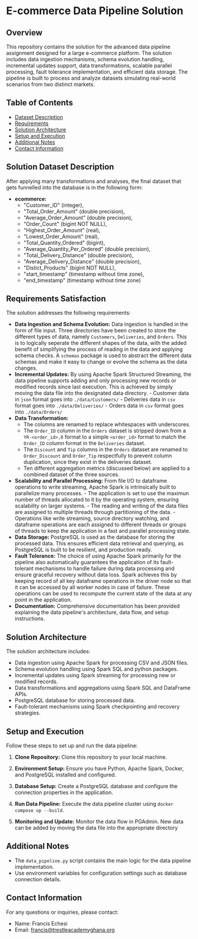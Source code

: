 # E-commerce Data Pipeline Solution

## Overview

This repository contains the solution for the advanced data pipeline assignment designed for a large e-commerce platform. The solution includes data ingestion mechanisms, schema evolution handling, incremental updates support, data transformations, scalable parallel processing, fault tolerance implementation, and efficient data storage. The pipeline is built to process and analyze datasets simulating real-world scenarios from two distinct markets.

## Table of Contents

- [Dataset Description](#dataset-description)
- [Requirements](#requirements)
- [Solution Architecture](#solution-architecture)
- [Setup and Execution](#setup-and-execution)
- [Additional Notes](#additional-notes)
- [Contact Information](#contact-information)

## Solution Dataset Description

After applying many transformations and analyses, the final dataset that gets funnelled into the database is in the following form:

- **ecommerce:**
  - "Customer_ID" (integer),
  - "Total_Order_Amount" (double precision),
  - "Average_Order_Amount" (double precision),
  - "Order_Count" (bigint NOT NULL),
  - "Highest_Order_Amount" (real),
  - "Lowest_Order_Amount" (real),
  - "Total_Quantity_Ordered" (bigint),
  - "Average_Quantity_Per_Ordered" (double precision),
  - "Total_Delivery_Distance" (double precision),
  - "Average_Delivery_Distance" (double precision),
  - "Distict_Products" (bigint NOT NULL),
  - "start_timestamp" (timestamp without time zone),
  - "end_timestamp" (timestamp without time zone)

## Requirements Satisfaction

The solution addresses the following requirements:

- **Data Ingestion and Schema Evolution:**
  Data ingestion is handled in the form of file input. Three directories have been created to store the different types of data, namely `Customers`, `Deliveries`, and `Orders`. This is to logically seperate the different shapes of the data, with the added benefit of simplifying the process of reading in the data and applying schema checks. A `schemas` package is used to abstract the different data schemas and make it easy to change or evolve the schema as the data changes.
- **Incremental Updates:**
  By using Apache Spark Structured Streaming, the data pipeline supports adding and only processing new records or modified records since last execution. This is achieved by simply moving the data file into the designated data directory. - Customer data in `json` format goes into `./data/Customers/` - Deliveries data in `csv` format goes into `./data/Deliveries/` - Orders data in `csv` format goes into `./data/Orders/`
- **Data Transformation:**
  - The columns are renamed to replace whitespaces with underscores.
  - The `Order_ID` column in the `Orders` dataset is stripped down from a `YR-<order_id>,0` format to a simple `<order_id>` format to match the `Order_ID` column format in the `Deliveries` dataset.
  - The `Discount` and `Tip` columns in the `Orders` dataset are renamed to `Order_Discount` and `Order_Tip` respectfully to prevent column duplication, since they exist in the deliveries dataset.
  - Ten different aggregation metrics (discussed below) are applied to a combined dataset of the three sources.
- **Scalability and Parallel Processing:**
  From file I/O to dataframe operations to write streaming, Apache Spark is intrinsically built to parallelize many processes. - The application is set to use the maximun number of threads allocated to it by the operating system, ensuring scalability on larger systems. - The reading and writing of the data files are assigned to multiple threads through partitioning of the data. - Operations like write streaming, source directory watching, and dataframe operations are each assigned to different threads or groups of threads to keep the application in a fast and parallel processing state.
- **Data Storage:**
  PostgreSQL is used as the database for storing the processed data. This ensures efficient data retrieval and querying, as PostgreSQL is built to be resilient, and production ready.
- **Fault Tolerance:**
  The choice of using Apache Spark primarily for the pipeline also automatically guarantees the application of its fault-tolerant mechanisms to handle failure during data processing and ensure graceful recovery without data loss. Spark achieves this by keeping record of all key dataframe operations in the driver node so that it can be accessed by all worker nodes in case of failure. These operations can be used to recompute the current state of the data at any point in the application.
- **Documentation:**
  Comprehensive documentation has been provided explaining the data pipeline's architecture, data flow, and setup instructions.

## Solution Architecture

The solution architecture includes:

- Data ingestion using Apache Spark for processing CSV and JSON files.
- Schema evolution handling using Spark SQL and python packages.
- Incremental updates using Spark streaming for processing new or modified records.
- Data transformations and aggregations using Spark SQL and DataFrame APIs.
- PostgreSQL database for storing processed data.
- Fault-tolerant mechanisms using Spark checkpointing and recovery strategies.

## Setup and Execution

Follow these steps to set up and run the data pipeline:

1. **Clone Repository:**
   Clone this repository to your local machine.

2. **Environment Setup:**
   Ensure you have Python, Apache Spark, Docker, and PostgreSQL installed and configured.

3. **Database Setup:**
   Create a PostgreSQL database and configure the connection properties in the application.

4. **Run Data Pipeline:**
   Execute the data pipeline cluster using `docker compose up --build`.

5. **Monitoring and Update:**
   Monitor the data flow in PGAdmin. New data can be added by moving the data file into the appropriate directory

## Additional Notes

- The `data_pipeline.py` script contains the main logic for the data pipeline implementation.
- Use environment variables for configuration settings such as database connection details.

## Contact Information

For any questions or inquiries, please contact:

- Name: Francis Echesi
- Email: francis@trestleacademyghana.org
